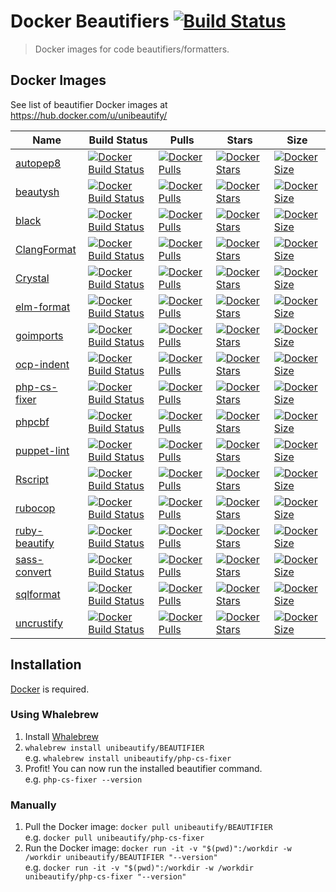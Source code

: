# Docker Beautifiers [![Build Status](https://travis-ci.com/Unibeautify/docker-beautifiers.svg?branch=master)](https://travis-ci.com/Unibeautify/docker-beautifiers)

> Docker images for code beautifiers/formatters.

## Docker Images

See list of beautifier Docker images at https://hub.docker.com/u/unibeautify/

| Name | Build Status | Pulls | Stars | Size |
| --- | --- | --- | --- | -- |
| [autopep8](https://github.com/hhatto/autopep8) | [![Docker Build Status](https://img.shields.io/docker/build/unibeautify/autopep8.svg?style=flat-square)](https://hub.docker.com/r/unibeautify/autopep8/) | [![Docker Pulls](https://img.shields.io/docker/pulls/unibeautify/autopep8.svg?style=flat-square)](https://hub.docker.com/r/unibeautify/autopep8/) | [![Docker Stars](https://img.shields.io/docker/stars/unibeautify/autopep8.svg?style=flat-square)](https://hub.docker.com/r/unibeautify/autopep8/) | [![Docker Size](https://images.microbadger.com/badges/image/unibeautify/autopep8.svg)](https://microbadger.com/images/unibeautify/autopep8) |
| [beautysh](https://github.com/bemeurer/beautysh) | [![Docker Build Status](https://img.shields.io/docker/build/unibeautify/beautysh.svg?style=flat-square)](https://hub.docker.com/r/unibeautify/beautysh/) | [![Docker Pulls](https://img.shields.io/docker/pulls/unibeautify/beautysh.svg?style=flat-square)](https://hub.docker.com/r/unibeautify/beautysh/) | [![Docker Stars](https://img.shields.io/docker/stars/unibeautify/beautysh.svg?style=flat-square)](https://hub.docker.com/r/unibeautify/beautysh/) | [![Docker Size](https://images.microbadger.com/badges/image/unibeautify/beautysh.svg)](https://microbadger.com/images/unibeautify/beautysh) |
| [black](https://github.com/ambv/black) | [![Docker Build Status](https://img.shields.io/docker/build/unibeautify/black.svg?style=flat-square)](https://hub.docker.com/r/unibeautify/black/) | [![Docker Pulls](https://img.shields.io/docker/pulls/unibeautify/black.svg?style=flat-square)](https://hub.docker.com/r/unibeautify/black/) | [![Docker Stars](https://img.shields.io/docker/stars/unibeautify/black.svg?style=flat-square)](https://hub.docker.com/r/unibeautify/black/) | [![Docker Size](https://images.microbadger.com/badges/image/unibeautify/black.svg)](https://microbadger.com/images/unibeautify/black) |
| [ClangFormat](https://clang.llvm.org/docs/ClangFormat.html) | [![Docker Build Status](https://img.shields.io/docker/build/unibeautify/clang-format.svg?style=flat-square)](https://hub.docker.com/r/unibeautify/clang-format/) | [![Docker Pulls](https://img.shields.io/docker/pulls/unibeautify/clang-format.svg?style=flat-square)](https://hub.docker.com/r/unibeautify/clang-format/) | [![Docker Stars](https://img.shields.io/docker/stars/unibeautify/clang-format.svg?style=flat-square)](https://hub.docker.com/r/unibeautify/clang-format/) |  [![Docker Size](https://images.microbadger.com/badges/image/unibeautify/clang-format.svg)](https://microbadger.com/images/unibeautify/clang-format) |
| [Crystal](https://crystal-lang.org/) | [![Docker Build Status](https://img.shields.io/docker/build/unibeautify/crystal.svg?style=flat-square)](https://hub.docker.com/r/unibeautify/crystal/) | [![Docker Pulls](https://img.shields.io/docker/pulls/unibeautify/crystal.svg?style=flat-square)](https://hub.docker.com/r/unibeautify/crystal/) | [![Docker Stars](https://img.shields.io/docker/stars/unibeautify/crystal.svg?style=flat-square)](https://hub.docker.com/r/unibeautify/crystal/) | [![Docker Size](https://images.microbadger.com/badges/image/unibeautify/crystal.svg)](https://microbadger.com/images/unibeautify/crystal) |
| [elm-format](https://github.com/avh4/elm-format) | [![Docker Build Status](https://img.shields.io/docker/build/unibeautify/elm-format.svg?style=flat-square)](https://hub.docker.com/r/unibeautify/elm-format/) | [![Docker Pulls](https://img.shields.io/docker/pulls/unibeautify/elm-format.svg?style=flat-square)](https://hub.docker.com/r/unibeautify/elm-format/) | [![Docker Stars](https://img.shields.io/docker/stars/unibeautify/elm-format.svg?style=flat-square)](https://hub.docker.com/r/unibeautify/elm-format/) | [![Docker Size](https://images.microbadger.com/badges/image/unibeautify/elm-format.svg)](https://microbadger.com/images/unibeautify/elm-format) |
| [goimports](https://godoc.org/golang.org/x/tools/cmd/goimports) | [![Docker Build Status](https://img.shields.io/docker/build/unibeautify/goimports.svg?style=flat-square)](https://hub.docker.com/r/unibeautify/goimports/) | [![Docker Pulls](https://img.shields.io/docker/pulls/unibeautify/goimports.svg?style=flat-square)](https://hub.docker.com/r/unibeautify/goimports/) | [![Docker Stars](https://img.shields.io/docker/stars/unibeautify/goimports.svg?style=flat-square)](https://hub.docker.com/r/unibeautify/goimports/) | [![Docker Size](https://images.microbadger.com/badges/image/unibeautify/goimports.svg)](https://microbadger.com/images/unibeautify/goimports) |
| [ocp-indent](https://github.com/OCamlPro/ocp-indent) | [![Docker Build Status](https://img.shields.io/docker/build/unibeautify/ocp-indent.svg?style=flat-square)](https://hub.docker.com/r/unibeautify/ocp-indent/) | [![Docker Pulls](https://img.shields.io/docker/pulls/unibeautify/ocp-indent.svg?style=flat-square)](https://hub.docker.com/r/unibeautify/ocp-indent/) | [![Docker Stars](https://img.shields.io/docker/stars/unibeautify/ocp-indent.svg?style=flat-square)](https://hub.docker.com/r/unibeautify/ocp-indent/) | [![Docker Size](https://images.microbadger.com/badges/image/unibeautify/ocp-indent.svg)](https://microbadger.com/images/unibeautify/ocp-indent) |
| [php-cs-fixer](https://github.com/FriendsOfPHP/PHP-CS-Fixer) | [![Docker Build Status](https://img.shields.io/docker/build/unibeautify/php-cs-fixer.svg?style=flat-square)](https://hub.docker.com/r/unibeautify/php-cs-fixer/) | [![Docker Pulls](https://img.shields.io/docker/pulls/unibeautify/php-cs-fixer.svg?style=flat-square)](https://hub.docker.com/r/unibeautify/php-cs-fixer/) | [![Docker Stars](https://img.shields.io/docker/stars/unibeautify/php-cs-fixer.svg?style=flat-square)](https://hub.docker.com/r/unibeautify/php-cs-fixer/) | [![Docker Size](https://images.microbadger.com/badges/image/unibeautify/php-cs-fixer.svg)](https://microbadger.com/images/unibeautify/php-cs-fixer) |
| [phpcbf](https://github.com/squizlabs/PHP_CodeSniffer) | [![Docker Build Status](https://img.shields.io/docker/build/unibeautify/phpcbf.svg?style=flat-square)](https://hub.docker.com/r/unibeautify/phpcbf/) | [![Docker Pulls](https://img.shields.io/docker/pulls/unibeautify/phpcbf.svg?style=flat-square)](https://hub.docker.com/r/unibeautify/phpcbf/) | [![Docker Stars](https://img.shields.io/docker/stars/unibeautify/phpcbf.svg?style=flat-square)](https://hub.docker.com/r/unibeautify/phpcbf/) | [![Docker Size](https://images.microbadger.com/badges/image/unibeautify/phpcbf.svg)](https://microbadger.com/images/unibeautify/phpcbf) |
| [puppet-lint](http://puppet-lint.com/) | [![Docker Build Status](https://img.shields.io/docker/build/unibeautify/puppet-lint.svg?style=flat-square)](https://hub.docker.com/r/unibeautify/puppet-lint/) | [![Docker Pulls](https://img.shields.io/docker/pulls/unibeautify/puppet-lint.svg?style=flat-square)](https://hub.docker.com/r/unibeautify/puppet-lint/) | [![Docker Stars](https://img.shields.io/docker/stars/unibeautify/puppet-lint.svg?style=flat-square)](https://hub.docker.com/r/unibeautify/puppet-lint/) | [![Docker Size](https://images.microbadger.com/badges/image/unibeautify/puppet-lint.svg)](https://microbadger.com/images/unibeautify/puppet-lint) |
| [Rscript](https://stat.ethz.ch/R-manual/R-devel/library/utils/html/Rscript.html) | [![Docker Build Status](https://img.shields.io/docker/build/unibeautify/rscript.svg?style=flat-square)](https://hub.docker.com/r/unibeautify/rscript/) | [![Docker Pulls](https://img.shields.io/docker/pulls/unibeautify/rscript.svg?style=flat-square)](https://hub.docker.com/r/unibeautify/rscript/) | [![Docker Stars](https://img.shields.io/docker/stars/unibeautify/rscript.svg?style=flat-square)](https://hub.docker.com/r/unibeautify/rscript/) | [![Docker Size](https://images.microbadger.com/badges/image/unibeautify/rscript.svg)](https://microbadger.com/images/unibeautify/rscript) |
| [rubocop](https://github.com/bbatsov/rubocop) | [![Docker Build Status](https://img.shields.io/docker/build/unibeautify/rubocop.svg?style=flat-square)](https://hub.docker.com/r/unibeautify/rubocop/) | [![Docker Pulls](https://img.shields.io/docker/pulls/unibeautify/rubocop.svg?style=flat-square)](https://hub.docker.com/r/unibeautify/rubocop/) | [![Docker Stars](https://img.shields.io/docker/stars/unibeautify/rubocop.svg?style=flat-square)](https://hub.docker.com/r/unibeautify/rubocop/) | [![Docker Size](https://images.microbadger.com/badges/image/unibeautify/rubocop.svg)](https://microbadger.com/images/unibeautify/rubocop) |
| [ruby-beautify](https://github.com/erniebrodeur/ruby-beautify) | [![Docker Build Status](https://img.shields.io/docker/build/unibeautify/ruby-beautify.svg?style=flat-square)](https://hub.docker.com/r/unibeautify/ruby-beautify/) | [![Docker Pulls](https://img.shields.io/docker/pulls/unibeautify/ruby-beautify.svg?style=flat-square)](https://hub.docker.com/r/unibeautify/ruby-beautify/) | [![Docker Stars](https://img.shields.io/docker/stars/unibeautify/ruby-beautify.svg?style=flat-square)](https://hub.docker.com/r/unibeautify/ruby-beautify/) | [![Docker Size](https://images.microbadger.com/badges/image/unibeautify/ruby-beautify.svg)](https://microbadger.com/images/unibeautify/ruby-beautify) |
| [sass-convert](http://sass-lang.com/documentation/) | [![Docker Build Status](https://img.shields.io/docker/build/unibeautify/sass-convert.svg?style=flat-square)](https://hub.docker.com/r/unibeautify/sass-convert/) | [![Docker Pulls](https://img.shields.io/docker/pulls/unibeautify/sass-convert.svg?style=flat-square)](https://hub.docker.com/r/unibeautify/sass-convert/) | [![Docker Stars](https://img.shields.io/docker/stars/unibeautify/sass-convert.svg?style=flat-square)](https://hub.docker.com/r/unibeautify/sass-convert/) | [![Docker Size](https://images.microbadger.com/badges/image/unibeautify/sass-convert.svg)](https://microbadger.com/images/unibeautify/sass-convert) |
| [sqlformat](https://github.com/andialbrecht/sqlparse) | [![Docker Build Status](https://img.shields.io/docker/build/unibeautify/sqlformat.svg?style=flat-square)](https://hub.docker.com/r/unibeautify/sqlformat/) | [![Docker Pulls](https://img.shields.io/docker/pulls/unibeautify/sqlformat.svg?style=flat-square)](https://hub.docker.com/r/unibeautify/sqlformat/) | [![Docker Stars](https://img.shields.io/docker/stars/unibeautify/sqlformat.svg?style=flat-square)](https://hub.docker.com/r/unibeautify/sqlformat/) | [![Docker Size](https://images.microbadger.com/badges/image/unibeautify/sqlformat.svg)](https://microbadger.com/images/unibeautify/sqlformat) |
| [uncrustify](http://uncrustify.sourceforge.net/) | [![Docker Build Status](https://img.shields.io/docker/build/unibeautify/uncrustify.svg?style=flat-square)](https://hub.docker.com/r/unibeautify/uncrustify/) | [![Docker Pulls](https://img.shields.io/docker/pulls/unibeautify/uncrustify.svg?style=flat-square)](https://hub.docker.com/r/unibeautify/uncrustify/) | [![Docker Stars](https://img.shields.io/docker/stars/unibeautify/uncrustify.svg?style=flat-square)](https://hub.docker.com/r/unibeautify/uncrustify/) | [![Docker Size](https://images.microbadger.com/badges/image/unibeautify/uncrustify.svg)](https://microbadger.com/images/unibeautify/uncrustify) |

## Installation

[Docker](https://docs.docker.com/engine/installation/) is required.

### Using Whalebrew

1. Install [Whalebrew](https://github.com/bfirsh/whalebrew)
2. `whalebrew install unibeautify/BEAUTIFIER`  
e.g. `whalebrew install unibeautify/php-cs-fixer`
3. Profit! You can now run the installed beautifier command.  
e.g. `php-cs-fixer --version`

### Manually

1. Pull the Docker image: `docker pull unibeautify/BEAUTIFIER`  
e.g. `docker pull unibeautify/php-cs-fixer`
2. Run the Docker image: `docker run -it -v "$(pwd)":/workdir -w /workdir unibeautify/BEAUTIFIER "--version"`  
e.g. `docker run -it -v "$(pwd)":/workdir -w /workdir unibeautify/php-cs-fixer "--version"`
